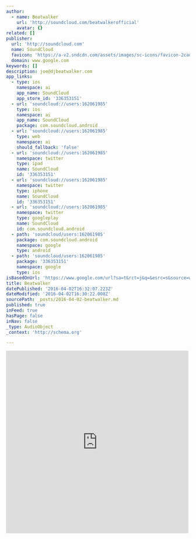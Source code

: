 ```yaml
---
author:
  - name: Beatwalker
    url: 'http://soundcloud.com/beatwalkerofficial'
    avatar: {}
related: []
publisher:
  url: 'http://soundcloud.com'
  name: SoundCloud
  favicon: 'https://a-v2.sndcdn.com/assets/images/sc-icons/favicon-2cadd14b.ico'
  domain: www.google.com
keywords: []
description: joe@djbeatwalker.com
app_links:
  - type: ios
    namespace: ai
    app_name: SoundCloud
    app_store_id: '336353151'
  - url: 'soundcloud://users:162061985'
    type: ios
    namespace: ai
    app_name: SoundCloud
    package: com.soundcloud.android
  - url: 'soundcloud://users:162061985'
    type: web
    namespace: ai
    should_fallback: 'false'
  - url: 'soundcloud://users:162061985'
    namespace: twitter
    type: ipad
    name: SoundCloud
    id: '336353151'
  - url: 'soundcloud://users:162061985'
    namespace: twitter
    type: iphone
    name: SoundCloud
    id: '336353151'
  - url: 'soundcloud://users:162061985'
    namespace: twitter
    type: googleplay
    name: SoundCloud
    id: com.soundcloud.android
  - path: 'soundcloud/users:162061985'
    package: com.soundcloud.android
    namespace: google
    type: android
  - path: 'soundcloud/users:162061985'
    package: '336353151'
    namespace: google
    type: ios
isBasedOnUrl: 'https://www.google.com/url?sa=t&rct=j&q=&esrc=s&source=web&cd=2&cad=rja&uact=8&ved=0ahUKEwj8n4eSsPDLAhVI2B4KHZN0CiQQFggjMAE&url=https%3A%2F%2Fsoundcloud.com%2Fbeatwalkerofficial&usg=AFQjCNFEEZJ4cv_EOrL76udc47W6YEATHA&sig2=gzu7C3EfFXD-eL7UVeDv3w'
title: Beatwalker
datePublished: '2016-04-02T16:32:07.223Z'
dateModified: '2016-04-02T16:30:22.008Z'
sourcePath: _posts/2016-04-02-beatwalker.md
published: true
inFeed: true
hasPage: false
inNav: false
_type: AudioObject
_context: 'http://schema.org'

---
```

<iframe src="https://cdn.embedly.com/widgets/media.html?src=https%3A%2F%2Fw.soundcloud.com%2Fplayer%2F%3Fvisual%3Dtrue%26url%3Dhttp%253A%252F%252Fapi.soundcloud.com%252Fusers%252F162061985%26show_artwork%3Dtrue&amp;url=https%3A%2F%2Fsoundcloud.com%2Fbeatwalkerofficial&amp;image=http%3A%2F%2Fi1.sndcdn.com%2Favatars-000153659305-gwwmo5-t500x500.jpg&amp;key=b7d04c9b404c499eba89ee7072e1c4f7&amp;type=text%2Fhtml&amp;schema=soundcloud" width="500" height="500" scrolling="no" frameborder="0" allowfullscreen="allowfullscreen" style=""></iframe>
